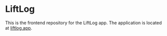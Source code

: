 # LiftLog

This is the frontend repository for the LiftLog app. The application is located
at [liftlog.app](https://liftlog.app).
